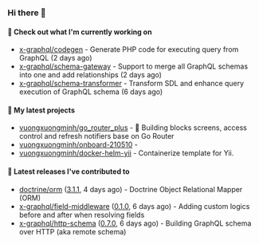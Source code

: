 ### Hi there 👋

#### 👷 Check out what I'm currently working on

- [x-graphql/codegen](https://github.com/x-graphql/codegen) - Generate PHP code for executing query from GraphQL (2 days ago)
- [x-graphql/schema-gateway](https://github.com/x-graphql/schema-gateway) - Support to merge all GraphQL schemas into one and add relationships (2 days ago)
- [x-graphql/schema-transformer](https://github.com/x-graphql/schema-transformer) - Transform SDL and enhance query execution of GraphQL schema (6 days ago)

#### 🌱 My latest projects

- [vuongxuongminh/go_router_plus](https://github.com/vuongxuongminh/go_router_plus) - :office: Building blocks screens, access control and refresh notifiers base on Go Router
- [vuongxuongminh/onboard-210510](https://github.com/vuongxuongminh/onboard-210510) - 
- [vuongxuongminh/docker-helm-yii](https://github.com/vuongxuongminh/docker-helm-yii) - Containerize template for Yii.

#### 🔭 Latest releases I've contributed to

- [doctrine/orm](https://github.com/doctrine/orm) ([3.1.1](https://github.com/doctrine/orm/releases/tag/3.1.1), 4 days ago) - Doctrine Object Relational Mapper (ORM)
- [x-graphql/field-middleware](https://github.com/x-graphql/field-middleware) ([0.1.0](https://github.com/x-graphql/field-middleware/releases/tag/0.1.0), 6 days ago) - Adding custom logics before and after when resolving fields
- [x-graphql/http-schema](https://github.com/x-graphql/http-schema) ([0.7.0](https://github.com/x-graphql/http-schema/releases/tag/0.7.0), 6 days ago) - Building GraphQL schema over HTTP (aka remote schema)
